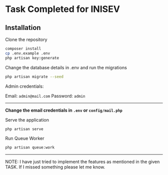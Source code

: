 # Task Completed for INISEV

## Installation

Clone the repository

```sh
composer install
cp .env.example .env
php artisan key:generate
```

Change the database details in .env and run the migrations

```sh
php artisan migrate --seed
```

Admin credentials:

Email: `admin@mail.com` Password: `admin`

---

**Change the email credentials in `.env` or `config/mail.php`**

Serve the application

```sh
php artisan serve
```

Run Queue Worker

```sh
php artisan queue:work
```

---

NOTE: I have just tried to implement the features as mentioned in the given TASK. If I missed something please let me know.
